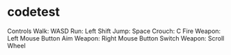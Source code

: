# codetest
Controls
Walk: WASD					Run: Left Shift
Jump: Space					Crouch: C
Fire Weapon: Left Mouse Button 		Aim Weapon: Right Mouse Button
Switch Weapon: Scroll Wheel
